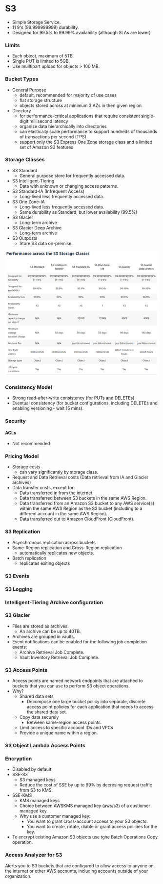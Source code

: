 # S3

* Simple Storage Service.
* 11 9's (99.999999999) durability.
* Designed for 99.5% to 99.99% availability (although SLAs are lower)

### Limits

* Each object, maximum of 5TB.
* Single PUT is limited to 5GB.
* Use muiltipart upload for objects > 100 MB.

### Bucket Types

* General Purpose
    * default, recommended for majority of use cases
    * flat storage structure
    * objects stored across at minimum 3 AZs in then given region
* Directory
    * for performance-critical applications that require consistent single-digit millisecond latency
    * organize data hierarchically into directories
    * can elastically scale performance to support hundreds of thousands of transactions per second (TPS)
    * support only the S3 Express One Zone storage class and a limited set of Amazon S3 features

### Storage Classes

* S3 Standard
    * General purpose store for frequently accessed data.
* S3 Intelligent-Tiering
    * Data with unknown or changing access patterns.
* S3 Standard-IA (Infrequent Access)
    * Long-lived less frequently accessed data.
* S3 One Zone-IA
    * Long-lived less frequently accessed data.
    * Same durability as Standard, but lower availability (99.5%)
* S3 Glacier
    * Long-term archive
* S3 Glacier Deep Archive
    * Long-term archive
* S3 Outposts
    * Store S3 data on-premise.

![](./images/aws-s3.png)

### Consistency Model

* Strong read-after-write consistency (for PUTs and DELETEs)
* Eventual consistency (for bucket configurations, including DELETEs and enabling versioning - wait 15 mins).

### Security

#### ACLs

* Not recommended

### Pricing Model

* Storage costs
    * can vary significantly by storage class.
* Request and Data Retrieval costs (Data retrieval from IA and  Glacier archives)
* Data transfer costs, except for:
    * Data transferred in from the internet.
    * Data transferred between S3 buckets in the same AWS Region. 
    * Data transferred from an Amazon S3 bucket to any AWS service(s) within the same AWS Region as the S3 bucket (including to a different account in the same AWS Region).
    * Data transferred out to Amazon CloudFront (CloudFront).

### S3 Replication

* Asynchronous replication across buckets
* Same-Region replication and Cross-Region replication 
    * automatically replicates new objects.
* Batch replication
    * replicates exiting objects 

### S3 Events

### S3 Logging


### Intelligent-Tiering Archive configuration

### S3 Glacier

* Files are stored as archives.
    * An archive can be up to 40TB.
* Archives are grouped in vaults.
* Event notifications can be enabled for the following job completion events:
    * Archive Retrieval Job Complete.
    * Vault Inventory Retrieval Job Complete.

### S3 Access Points

* Access points are named network endpoints that are attached to buckets that you can use to perform S3 object operations.
* Why?
    * Shared data sets
        * Decompose one large bucket policy into separate, discrete access point policies for each application that needs to access the shared data set.
    * Copy data securely
        * Between same-region access points.
    * Limit access to specific account IDs and VPCs
    * Provide a unique name within a region.

### S3 Object Lambda Access Points

### Encryption
* Disabled by default
* SSE-S3
    * S3 managed keys
    * Reduce the cost of SSE by up to 99% by decresing request traffic from S3 to KMS.
* SSE-KMS
    * KMS managed keys
    * Choice between AWSKMS managed key (aws/s3) of a custiomer managed key.
    * Why use a customer managed key:
        *  You want to grant cross-account access to your S3 objects.
        *  You want to create, rotate, diable or grant access policies for the key.     
* To encrypt existing Amazon S3 objects use tghe Batch Operations Copy operation.

### Access Analyzer for S3

Alerts you to S3 buckets that are configured to allow access to anyone on the internet or other AWS accounts, including accounts outside of your organization.
